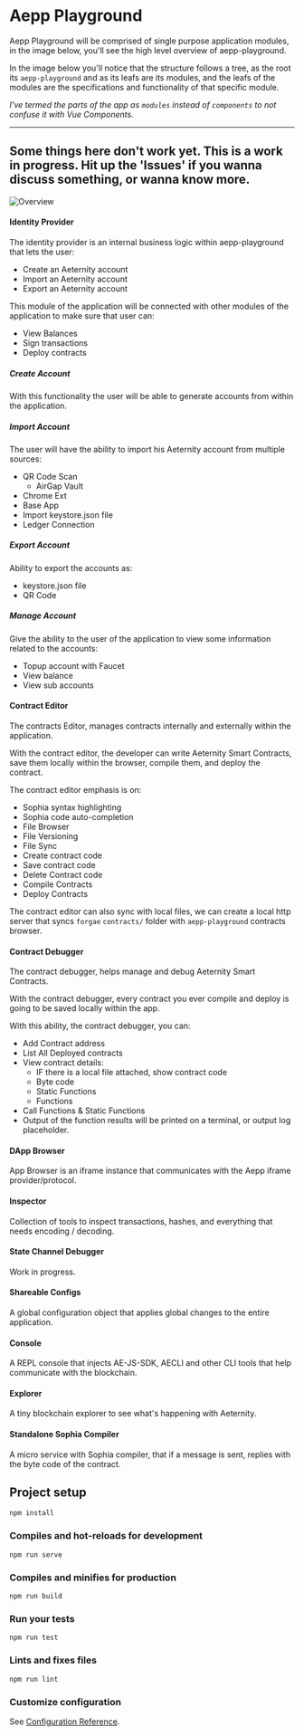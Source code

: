 # Aepp Playground
Aepp Playground will be comprised of single purpose application modules, in the image below, you'll see
the high level overview of aepp-playground. 

In the image below you'll notice that the structure follows a tree, as the root its `aepp-playground` and as its
leafs are its modules, and the leafs of the modules are the specifications and functionality of that specific module.

_I've termed the parts of the app as `modules` instead of `components` to not confuse it with Vue Components._

---
__Some things here don't work yet. This is a work in progress. Hit up the 'Issues' if you wanna discuss
something, or wanna know more.__
---

![Overview](https://i.imgur.com/6ZA6pvo.png)

#### Identity Provider
The identity provider is an internal business logic within aepp-playground that lets the user:

- Create an Aeternity account
- Import an Aeternity account
- Export an Aeternity account

This module of the application will be connected with other modules of the application to make sure that user can:

- View Balances
- Sign transactions
- Deploy contracts

##### Create Account
With this functionality the user will be able to generate accounts from within the application.

##### Import Account
The user will have the ability to import his Aeternity account from multiple sources:

- QR Code Scan
  - AirGap Vault
- Chrome Ext
- Base App
- Import keystore.json file
- Ledger Connection

##### Export Account
Ability to export the accounts as:

- keystore.json file
- QR Code

##### Manage Account
Give the ability to the user of the application to view some information related to the accounts:

- Topup account with Faucet
- View balance
- View sub accounts

#### Contract Editor
The contracts Editor, manages contracts internally and externally within the application.

With the contract editor, the developer can write Aeternity Smart Contracts, save them locally within the browser, 
compile them, and deploy the contract.

The contract editor emphasis is on:

- Sophia syntax highlighting
- Sophia code auto-completion
- File Browser
- File Versioning
- File Sync
- Create contract code
- Save contract code
- Delete Contract code
- Compile Contracts
- Deploy Contracts

The contract editor can also sync with local files, we can create a local http server that syncs `forgae` `contracts/` 
folder with `aepp-playground` contracts browser.

#### Contract Debugger
The contract debugger, helps manage and debug Aeternity Smart Contracts.

With the contract debugger, every contract you ever compile and deploy is going to be saved locally within the app.

With this ability, the contract debugger, you can:

- Add Contract address
- List All Deployed contracts
- View contract details:
  - IF there is a local file attached, show contract code
  - Byte code
  - Static Functions
  - Functions
- Call Functions & Static Functions
- Output of the function results will be printed on a terminal, or output log placeholder.

#### DApp Browser
App Browser is an iframe instance that communicates with the Aepp iframe provider/protocol.

#### Inspector
Collection of tools to inspect transactions, hashes, and everything that needs encoding / decoding.

#### State Channel Debugger
Work in progress.

#### Shareable Configs
A global configuration object that applies global changes to the entire application.

#### Console
A REPL console that injects AE-JS-SDK, AECLI and other CLI tools that help communicate with the blockchain.

#### Explorer
A tiny blockchain explorer to see what's happening with Aeternity.

#### Standalone Sophia Compiler
A micro service with Sophia compiler, that if a message is sent, replies with the byte code of the contract. 

## Project setup
```
npm install
```

### Compiles and hot-reloads for development
```
npm run serve
```

### Compiles and minifies for production
```
npm run build
```

### Run your tests
```
npm run test
```

### Lints and fixes files
```
npm run lint
```

### Customize configuration
See [Configuration Reference](https://cli.vuejs.org/config/).
